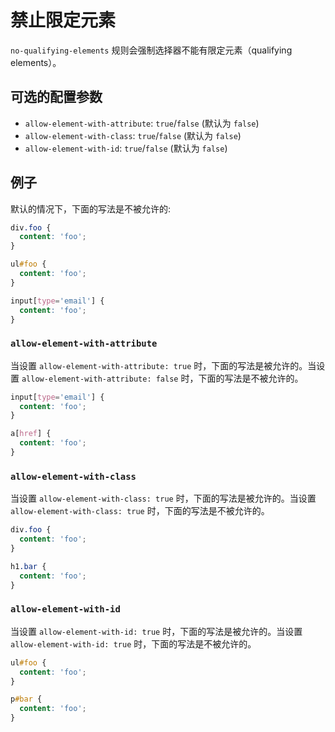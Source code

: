 # 禁止限定元素

`no-qualifying-elements` 规则会强制选择器不能有限定元素（qualifying elements）。

## 可选的配置参数

* `allow-element-with-attribute`: `true`/`false` (默认为 `false`)
* `allow-element-with-class`: `true`/`false` (默认为 `false`)
* `allow-element-with-id`: `true`/`false` (默认为 `false`)

## 例子

默认的情况下，下面的写法是不被允许的:

```scss
div.foo {
  content: 'foo';
}

ul#foo {
  content: 'foo';
}

input[type='email'] {
  content: 'foo';
}
```

### `allow-element-with-attribute`

当设置 `allow-element-with-attribute: true` 时，下面的写法是被允许的。当设置 `allow-element-with-attribute: false` 时，下面的写法是不被允许的。

```scss
input[type='email'] {
  content: 'foo';
}

a[href] {
  content: 'foo';
}
```

### `allow-element-with-class`

当设置 `allow-element-with-class: true` 时，下面的写法是被允许的。当设置 `allow-element-with-class: true` 时，下面的写法是不被允许的。

```scss
div.foo {
  content: 'foo';
}

h1.bar {
  content: 'foo';
}
```

### `allow-element-with-id`

当设置 `allow-element-with-id: true` 时，下面的写法是被允许的。当设置 `allow-element-with-id: true` 时，下面的写法是不被允许的。

```scss
ul#foo {
  content: 'foo';
}

p#bar {
  content: 'foo';
}
```
